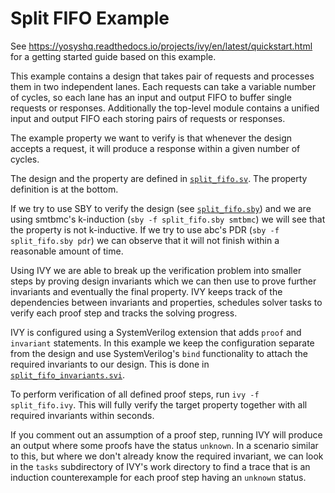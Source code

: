 # Split FIFO Example

See https://yosyshq.readthedocs.io/projects/ivy/en/latest/quickstart.html for a getting started guide based on this example.

This example contains a design that takes pair of requests and processes them
in two independent lanes. Each requests can take a variable number of cycles,
so each lane has an input and output FIFO to buffer single requests or
responses. Additionally the top-level module contains a unified input and
output FIFO each storing pairs of requests or responses.

The example property we want to verify is that whenever the design accepts a
request, it will produce a response within a given number of cycles.

The design and the property are defined in [`split_fifo.sv`](split_fifo.sv). The property definition is at the bottom.

If we try to use SBY to verify the design (see [`split_fifo.sby`](split_fifo.sby)) and we are using smtbmc's k-induction (`sby -f split_fifo.sby smtbmc`) we will see that the property is not k-inductive. If we try to use abc's PDR (`sby -f split_fifo.sby pdr`) we can observe that it will not finish within a reasonable amount of time.

Using IVY we are able to break up the verification problem into smaller steps by proving design invariants which we can then use to prove further invariants and eventually the final property. IVY keeps track of the dependencies between invariants and properties, schedules solver tasks to verify each proof step and tracks the solving progress.

IVY is configured using a SystemVerilog extension that adds `proof` and `invariant` statements. In this example we keep the configuration separate from the design and use SystemVerilog's `bind` functionality to attach the required invariants to our design. This is done in [`split_fifo_invariants.svi`](`split_fifo_invariants.svi`).

To perform verification of all defined proof steps, run `ivy -f split_fifo.ivy`. This will fully verify the target property together with all required invariants within seconds.

If you comment out an assumption of a proof step, running IVY will produce an output where some proofs have the status `unknown`. In a scenario similar to this, but where we don't already know the required invariant, we can look in the `tasks` subdirectory of IVY's work directory to find a trace that is an induction counterexample for each proof step having an `unknown` status.
